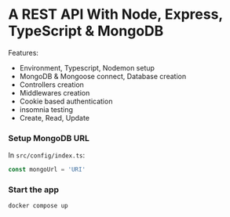 # A REST API With Node, Express, TypeScript & MongoDB

Features:

- Environment, Typescript, Nodemon setup
- MongoDB & Mongoose connect, Database creation
- Controllers creation
- Middlewares creation
- Cookie based authentication
- insomnia testing
- Create, Read, Update



### Setup MongoDB URL

In `src/config/index.ts`:
```js
const mongoUrl = 'URI'
```

### Start the app

```shell
docker compose up 
```
